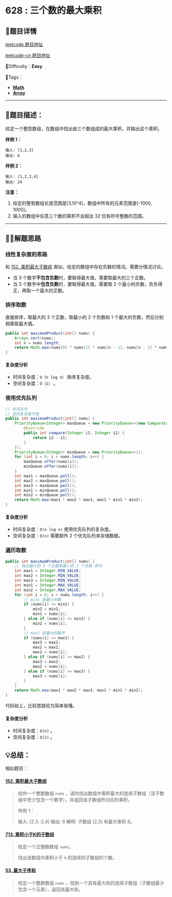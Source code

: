 # 628 : 三个数的最大乘积

## 📌题目详情

[leetcode 题目地址](https://leetcode.com/problems/maximum-product-of-three-numbers/)

[leetcode-cn 题目地址](https://leetcode-cn.com/problems/maximum-product-of-three-numbers/)

📗Difficulty：**Easy**	

🎯Tags：

+ **[Math](https://leetcode.com/tag/math/)**
+ **[Array](https://leetcode.com/tag/array/)**

---

## 📃题目描述：

给定一个整型数组，在数组中找出由三个数组成的最大乘积，并输出这个乘积。 

**样例 1：**

```
输入: [1,2,3]
输出: 6
```



**样例 2：**

```
输入: [1,2,3,4]
输出: 24
```

**注意：**

1. 给定的整型数组长度范围是[3,10^4]，数组中所有的元素范围是[-1000, 1000]。
2. 输入的数组中任意三个数的乘积不会超出 32 位有符号整数的范围。

****

## 🏹🎯解题思路

### 线性复杂度的思路

和 [152. 乘积最大子数组](https://leetcode-cn.com/problems/maximum-product-subarray/) 类似，给定的数组中存在负数的情况。需要分情况讨论。

+ 当 3 个数字**不包含负数**时，要取得最大值，需要取最大的三个正数。
+ 当 3 个数字中**包含负数**时，要取得最大值，需要取 2 个最小的负数，负负得正，再取一个最大的正数。

### 排序取数

直接排序，取最大的 3 个正数，取最小的 2 个负数和 1 个最大的负数，然后分别相乘取最大值。

```java
public int maximumProduct(int[] nums) {
    Arrays.sort(nums);
    int n = nums.length;
    return Math.max(nums[0] * nums[1] * nums[n - 1], nums[n - 1] * nums[n - 2] * nums[n - 3]);
}
```

#### 复杂度分析

+ 时间复杂度：`O（n log n）` 排序复杂度。
+ 空间复杂度：`O（1）` 。

### 使用优先队列

```java
// 优先队列
// 空间复杂度不佳
public int maximumProduct(int[] nums) {
    PriorityQueue<Integer> maxQueue = new PriorityQueue<>(new Comparator<Integer>() {
        @Override
        public int compare(Integer i1, Integer i2) {
            return i2 - i1;
        }
    });
    PriorityQueue<Integer> minQueue = new PriorityQueue<>();
    for (int i = 0; i < nums.length; i++) {
        maxQueue.offer(nums[i]);
        minQueue.offer(nums[i]);
    }
    int max1 = maxQueue.poll();
    int max2 = maxQueue.poll();
    int max3 = maxQueue.poll();
    int min1 = minQueue.poll();
    int min2 = minQueue.poll();
    return Math.max(max1 * max2 * max3, max1 * min1 * min2);
}
```

#### 复杂度分析

+ 时间复杂度：`O(n log n)` 使用优先队列的复杂度。
+ 空间复杂度：`O(n)` 需要额外 2 个优先队列来存储数据。

### 遍历取数

```java
public int maximumProduct(int[] nums) {
    // 找出最大的 3 个正数和最小的 2 个负数 即可
    int max1 = Integer.MIN_VALUE;
    int max2 = Integer.MIN_VALUE;
    int max3 = Integer.MIN_VALUE;
    int min1 = Integer.MAX_VALUE;
    int min2 = Integer.MAX_VALUE;
    for (int i = 0; i < nums.length; i++) {
        // min1 是最小的数
        if (nums[i] <= min1) {
            min2 = min1;
            min1 = nums[i];
        } else if (nums[i] <= min2) {
            min2 = nums[i];
        }
        // max1 是最大的数字
        if (nums[i] >= max1) {
            max3 = max2;
            max2 = max1;
            max1 = nums[i];
        } else if (nums[i] >= max2) {
            max3 = max2;
            max2 = nums[i];
        } else if (nums[i] >= max3) {
            max3 = nums[i];
        }
    }
    return Math.max(max1 * max2 * max3, max1 * min1 * min2);
}
```

代码如上，比较思路较为简单易懂。

#### 复杂度分析

+ 时间复杂度：`O(n)` 。
+ 空间复杂度：`O(1)` 。

## 💡总结：

相似题目：

#### [152. 乘积最大子数组](https://leetcode-cn.com/problems/maximum-product-subarray/)

> 给你一个整数数组 `nums` ，请你找出数组中乘积最大的连续子数组（该子数组中至少包含一个数字），并返回该子数组所对应的乘积。
>
> 样例 1：
>
> 输入: [2,3,-2,4]
> 输出: 6
> 解释: 子数组 [2,3] 有最大乘积 6。

#### [713. 乘积小于K的子数组](https://leetcode-cn.com/problems/subarray-product-less-than-k/)

> 给定一个正整数数组 `nums`。
>
> 找出该数组内乘积小于 `k` 的连续的子数组的个数。

#### [53. 最大子序和](https://leetcode-cn.com/problems/maximum-subarray/)

> 给定一个整数数组 `nums` ，找到一个具有最大和的连续子数组（子数组最少包含一个元素），返回其最大和。 

